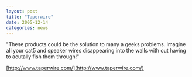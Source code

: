 ```yaml
---
layout: post
title: "Taperwire"
date: 2005-12-14
categories: news
---
```


"These products could be the solution to many a geeks problems. Imagine all your cat5 and speaker wires disappearing into the walls with out having to acutally fish them through!"

[http://www.taperwire.com/](http://www.taperwire.com/)